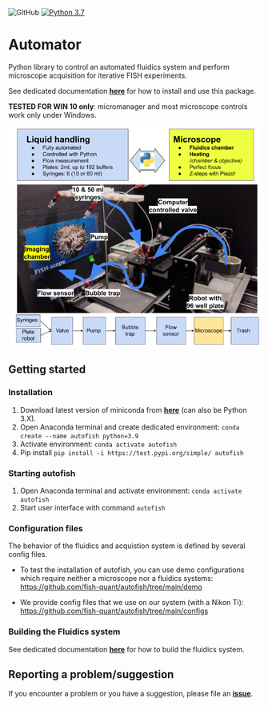 ![GitHub](https://img.shields.io/github/license/fish-quant/autofish)
[![Python 3.7](https://img.shields.io/badge/python-3.7-blue.svg)](https://www.python.org/downloads/release/python-370/)

# Automator

Python library to control an automated fluidics system and perform microscope acquisition for iterative FISH experiments.

See dedicated documentation [**here**](https://github.com/fish-quant/autofish/blob/master/docs/autofish_manual.pdf) for how to install and use this package.

**TESTED FOR WIN 10 only**: micromanager and most microscope controls work only under Windows.

![fluidics-system](docs/fluidics-overview.png)

## Getting started

### Installation

1. Download latest version of miniconda from [**here**](https://docs.conda.io/en/latest/miniconda.html) (can also be Python 3.X).
2. Open Anaconda terminal and create dedicated environment: `conda create --name autofish python=3.9`
3. Activate environment: `conda activate autofish`
4. Pip install `pip install -i https://test.pypi.org/simple/ autofish`

### Starting autofish

1. Open Anaconda terminal and activate environment: `conda activate autofish`
2. Start user interface with command `autofish`

### Configuration files

The behavior of the fluidics and acquistion system is defined by several config files. 

* To test the installation of autofish, you can use demo configurations which require neither a microscope nor a fluidics systems: <https://github.com/fish-quant/autofish/tree/main/demo>

* We provide config files that we use on our system (with a Nikon Ti): <https://github.com/fish-quant/autofish/tree/main/configs>

### Building the Fluidics system

See dedicated documentation [**here**](https://github.com/fish-quant/autofish/blob/master/docs/fluidics_construction.pdf) for how to build the fluidics system.

## Reporting a problem/suggestion

If you encounter a problem or you have a suggestion, please file an [**issue**](https://github.com/fish-quant/autofish/issues).
